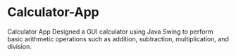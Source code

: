 # Calculator-App
Calculator App Designed a GUI calculator using Java Swing to perform basic arithmetic operations such as addition, subtraction, multiplication, and division.
